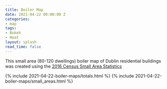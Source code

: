 ```yaml
---
title: Boiler Map
date: 2021-04-22 00:00:00 Z
categories:
- map
tags:
- Bokeh
- Heat
layout: splash
read_time: false
---
```


This small area (80-120 dwellings) boiler map of Dublin residential buildings was created using the [2016 Census Small Area Statistics](https://www.cso.ie/en/census/census2016reports/census2016smallareapopulationstatistics/)

{% include 2021-04-22-boiler-maps/totals.html %}
{% include 2021-04-22-boiler-maps/small_areas.html %}
